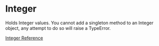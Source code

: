 # Integer

Holds Integer values.  You cannot add a singleton method to an Integer object,
any attempt to do so will raise a TypeError.

[Integer Reference](https://ruby-doc.org/core-2.7.0/Integer.html)
